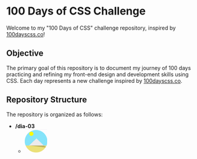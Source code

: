 # 100 Days of CSS Challenge

Welcome to my "100 Days of CSS" challenge repository, inspired by [100dayscss.co](https://100dayscss.co/)!

## Objective

The primary goal of this repository is to document my journey of 100 days practicing and refining my front-end design and development skills using CSS. Each day represents a new challenge inspired by [100dayscss.co](https://100dayscss.co/).

## Repository Structure

The repository is organized as follows:

- **/dia-03** 
  - ![Day 3 Project](https://github.com/julianaraujo333/p-100dayscss/blob/main/gifs/day-3.gif)
